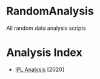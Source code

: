 # RandomAnalysis
All random data analysis scripts

# Analysis Index
* [IPL Analysis](../master/scripts2020/ipl.py) [2020]